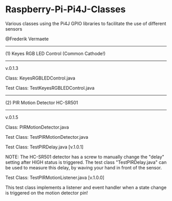 # Raspberry-Pi-Pi4J-Classes

Various classes using the Pi4J GPIO libraries to facilitate the use of different sensors

@Frederik Vermaete

___________________________________________
(1) Keyes RGB LED Control (Common Cathode!)
___________________________________________
  v.0.1.3
  
  Class: KeyesRGBLEDControl.java
  
  Test Class: TestKeyesRGBLEDControl.java


________________________________
(2) PIR Motion Detector HC-SR501
________________________________
  v.0.1.5
  
  Class: PIRMotionDetector.java
  
  Test Class: TestPIRMotionDetector.java
  
  Test Class: TestPIRDelay.java [v.1.0.1]


  NOTE:
  The HC-SR501 detector has a screw to manually change the "delay" setting after HIGH status is triggered.
  The test class "TestPIRDelay.java" can be used to measure this delay, by waving your hand in front of the sensor.
  
  Test Class: TestPIRMotionListener.java [v.1.0.0]
  
  This test class implements a listener and event handler when a state change is triggered on the motion detector pin!
